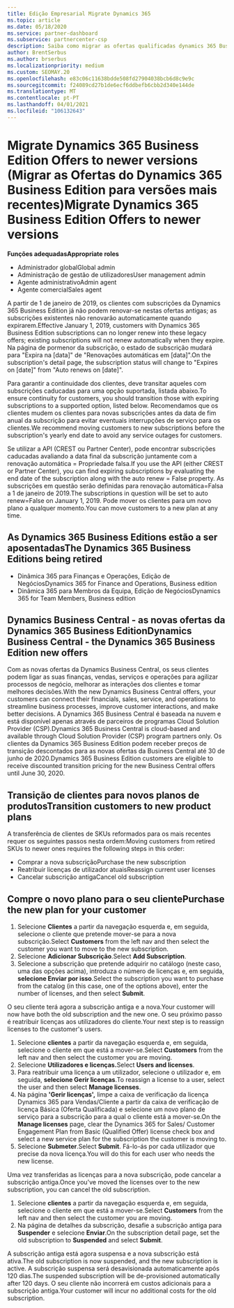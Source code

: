 ```yaml
---
title: Edição Empresarial Migrate Dynamics 365
ms.topic: article
ms.date: 05/18/2020
ms.service: partner-dashboard
ms.subservice: partnercenter-csp
description: Saiba como migrar as ofertas qualificadas dynamics 365 Business Edition para versões mais recentes antes de expirarem.
author: BrentSerbus
ms.author: brserbus
ms.localizationpriority: medium
ms.custom: SEOMAY.20
ms.openlocfilehash: e83c06c11638bdde508fd27904038bcb6d8c9e9c
ms.sourcegitcommit: f24089cd27b1de6ecf6ddbefb6cbb2d340e144de
ms.translationtype: MT
ms.contentlocale: pt-PT
ms.lasthandoff: 04/01/2021
ms.locfileid: "106132643"
---
```

# <a name="migrate-dynamics-365-business-edition-offers-to-newer-versions"></a><span data-ttu-id="3dae0-103">Migrate Dynamics 365 Business Edition Offers to newer versions (Migrar as Ofertas do Dynamics 365 Business Edition para versões mais recentes)</span><span class="sxs-lookup"><span data-stu-id="3dae0-103">Migrate Dynamics 365 Business Edition Offers to newer versions</span></span>

<span data-ttu-id="3dae0-104">**Funções adequadas**</span><span class="sxs-lookup"><span data-stu-id="3dae0-104">**Appropriate roles**</span></span>

- <span data-ttu-id="3dae0-105">Administrador global</span><span class="sxs-lookup"><span data-stu-id="3dae0-105">Global admin</span></span>
- <span data-ttu-id="3dae0-106">Administração de gestão de utilizadores</span><span class="sxs-lookup"><span data-stu-id="3dae0-106">User management admin</span></span>
- <span data-ttu-id="3dae0-107">Agente administrativo</span><span class="sxs-lookup"><span data-stu-id="3dae0-107">Admin agent</span></span>
- <span data-ttu-id="3dae0-108">Agente comercial</span><span class="sxs-lookup"><span data-stu-id="3dae0-108">Sales agent</span></span>

<span data-ttu-id="3dae0-109">A partir de 1 de janeiro de 2019, os clientes com subscrições da Dynamics 365 Business Edition já não podem renovar-se nestas ofertas antigas; as subscrições existentes não renovarão automaticamente quando expirarem.</span><span class="sxs-lookup"><span data-stu-id="3dae0-109">Effective January 1, 2019, customers with Dynamics 365 Business Edition subscriptions can no longer renew into these legacy offers; existing subscriptions will not renew automatically when they expire.</span></span> <span data-ttu-id="3dae0-110">Na página de pormenor da subscrição, o estado de subscrição mudará para "Expira na [data]" de "Renovações automáticas em [data]".</span><span class="sxs-lookup"><span data-stu-id="3dae0-110">On the subscription's detail page, the subscription status will change to "Expires on [date]" from "Auto renews on [date]".</span></span>

<span data-ttu-id="3dae0-111">Para garantir a continuidade dos clientes, deve transitar aqueles com subscrições caducadas para uma opção suportada, listada abaixo.</span><span class="sxs-lookup"><span data-stu-id="3dae0-111">To ensure continuity for customers, you should transition those with expiring subscriptions to a supported option, listed below.</span></span> <span data-ttu-id="3dae0-112">Recomendamos que os clientes mudem os clientes para novas subscrições antes da data de fim anual da subscrição para evitar eventuais interrupções de serviço para os clientes.</span><span class="sxs-lookup"><span data-stu-id="3dae0-112">We recommend moving customers to new subscriptions before the subscription's yearly end date to avoid any service outages for customers.</span></span>

<span data-ttu-id="3dae0-113">Se utilizar a API (CREST ou Partner Center), pode encontrar subscrições caducadas avaliando a data final da subscrição juntamente com a renovação automática = Propriedade falsa.</span><span class="sxs-lookup"><span data-stu-id="3dae0-113">If you use the API (either CREST or Partner Center), you can find expiring subscriptions by evaluating the end date of the subscription along with the auto renew = False property.</span></span> <span data-ttu-id="3dae0-114">As subscrições em questão serão definidas para renovação automática=Falsa a 1 de janeiro de 2019.</span><span class="sxs-lookup"><span data-stu-id="3dae0-114">The subscriptions in question will be set to auto renew=False on January 1, 2019.</span></span> <span data-ttu-id="3dae0-115">Pode mover os clientes para um novo plano a qualquer momento.</span><span class="sxs-lookup"><span data-stu-id="3dae0-115">You can move customers to a new plan at any time.</span></span> 

## <a name="the-dynamics-365-business-editions-being-retired"></a><span data-ttu-id="3dae0-116">As Dynamics 365 Business Editions estão a ser aposentadas</span><span class="sxs-lookup"><span data-stu-id="3dae0-116">The Dynamics 365 Business Editions being retired</span></span>

- <span data-ttu-id="3dae0-117">Dinâmica 365 para Finanças e Operações, Edição de Negócios</span><span class="sxs-lookup"><span data-stu-id="3dae0-117">Dynamics 365 for Finance and Operations, Business edition</span></span>
- <span data-ttu-id="3dae0-118">Dinâmica 365 para Membros da Equipa, Edição de Negócios</span><span class="sxs-lookup"><span data-stu-id="3dae0-118">Dynamics 365 for Team Members, Business edition</span></span>

## <a name="dynamics-business-central---the-dynamics-365-business-edition-new-offers"></a><span data-ttu-id="3dae0-119">Dynamics Business Central - as novas ofertas da Dynamics 365 Business Edition</span><span class="sxs-lookup"><span data-stu-id="3dae0-119">Dynamics Business Central - the Dynamics 365 Business Edition new offers</span></span>

<span data-ttu-id="3dae0-120">Com as novas ofertas da Dynamics Business Central, os seus clientes podem ligar as suas finanças, vendas, serviços e operações para agilizar processos de negócio, melhorar as interações dos clientes e tomar melhores decisões.</span><span class="sxs-lookup"><span data-stu-id="3dae0-120">With the new Dynamics Business Central offers, your customers can connect their financials, sales, service, and operations to streamline business processes, improve customer interactions, and make better decisions.</span></span> <span data-ttu-id="3dae0-121">A Dynamics 365 Business Central é baseada na nuvem e está disponível apenas através de parceiros de programas Cloud Solution Provider (CSP).</span><span class="sxs-lookup"><span data-stu-id="3dae0-121">Dynamics 365 Business Central is cloud-based and available through Cloud Solution Provider (CSP) program partners only.</span></span>
<span data-ttu-id="3dae0-122">Os clientes da Dynamics 365 Business Edition podem receber preços de transição descontados para as novas ofertas da Business Central até 30 de junho de 2020.</span><span class="sxs-lookup"><span data-stu-id="3dae0-122">Dynamics 365 Business Edition customers are eligible to receive discounted transition pricing for the new Business Central offers until June 30, 2020.</span></span>

## <a name="transition-customers-to-new-product-plans"></a><span data-ttu-id="3dae0-123">Transição de clientes para novos planos de produtos</span><span class="sxs-lookup"><span data-stu-id="3dae0-123">Transition customers to new product plans</span></span>

 <span data-ttu-id="3dae0-124">A transferência de clientes de SKUs reformados para os mais recentes requer os seguintes passos nesta ordem:</span><span class="sxs-lookup"><span data-stu-id="3dae0-124">Moving customers from retired SKUs to newer ones requires the following steps in this order:</span></span>

- <span data-ttu-id="3dae0-125">Comprar a nova subscrição</span><span class="sxs-lookup"><span data-stu-id="3dae0-125">Purchase the new subscription</span></span>
- <span data-ttu-id="3dae0-126">Reatribuir licenças de utilizador atuais</span><span class="sxs-lookup"><span data-stu-id="3dae0-126">Reassign current user licenses</span></span>
- <span data-ttu-id="3dae0-127">Cancelar subscrição antiga</span><span class="sxs-lookup"><span data-stu-id="3dae0-127">Cancel old subscription</span></span>

## <a name="purchase-the-new-plan-for-your-customer"></a><span data-ttu-id="3dae0-128">Compre o novo plano para o seu cliente</span><span class="sxs-lookup"><span data-stu-id="3dae0-128">Purchase the new plan for your customer</span></span>

1. <span data-ttu-id="3dae0-129">Selecione **Clientes** a partir da navegação esquerda e, em seguida, selecione o cliente que pretende mover-se para a nova subscrição.</span><span class="sxs-lookup"><span data-stu-id="3dae0-129">Select **Customers** from the left nav and then select the customer you want to move to the new subscription.</span></span>
2. <span data-ttu-id="3dae0-130">Selecione **Adicionar Subscrição**.</span><span class="sxs-lookup"><span data-stu-id="3dae0-130">Select **Add Subscription**.</span></span>
3. <span data-ttu-id="3dae0-131">Selecione a subscrição que pretende adquirir no catálogo (neste caso, uma das opções acima), introduza o número de licenças e, em seguida, **selecione Enviar por isso**.</span><span class="sxs-lookup"><span data-stu-id="3dae0-131">Select the subscription you want to purchase from the catalog (in this case, one of the options above), enter the number of licenses, and then select **Submit**.</span></span> 

<span data-ttu-id="3dae0-132">O seu cliente terá agora a subscrição antiga e a nova.</span><span class="sxs-lookup"><span data-stu-id="3dae0-132">Your customer will now have both the old subscription and the new one.</span></span> <span data-ttu-id="3dae0-133">O seu próximo passo é reatribuir licenças aos utilizadores do cliente.</span><span class="sxs-lookup"><span data-stu-id="3dae0-133">Your next step is to reassign licenses to the customer's users.</span></span>

1. <span data-ttu-id="3dae0-134">Selecione **clientes** a partir da navegação esquerda e, em seguida, selecione o cliente em que está a mover-se.</span><span class="sxs-lookup"><span data-stu-id="3dae0-134">Select **Customers** from the left nav and then select the customer you are moving.</span></span>
2. <span data-ttu-id="3dae0-135">Selecione **Utilizadores e licenças.**</span><span class="sxs-lookup"><span data-stu-id="3dae0-135">Select **Users and licenses**.</span></span>
3. <span data-ttu-id="3dae0-136">Para reatribuir uma licença a um utilizador, selecione o utilizador e, em seguida, **selecione Gerir licenças**.</span><span class="sxs-lookup"><span data-stu-id="3dae0-136">To reassign a license to a user, select the user and then select **Manage licenses**.</span></span> 
4. <span data-ttu-id="3dae0-137">Na página **'Gerir licenças',** limpe a caixa de verificação da licença Dynamics 365 para Vendas/Cliente a partir da caixa de verificação de licença Básica (Oferta Qualificada) e selecione um novo plano de serviço para a subscrição para a qual o cliente está a mover-se.</span><span class="sxs-lookup"><span data-stu-id="3dae0-137">On the **Manage licenses** page, clear the Dynamics 365 for Sales/ Customer Engagement Plan from Basic (Qualified Offer) license check box and select a new service plan for the subscription the customer is moving to.</span></span> 
5. <span data-ttu-id="3dae0-138">Selecione **Submeter**.</span><span class="sxs-lookup"><span data-stu-id="3dae0-138">Select **Submit**.</span></span> <span data-ttu-id="3dae0-139">Fá-lo-ás por cada utilizador que precise da nova licença.</span><span class="sxs-lookup"><span data-stu-id="3dae0-139">You will do this for each user who needs the new license.</span></span> 

<span data-ttu-id="3dae0-140">Uma vez transferidas as licenças para a nova subscrição, pode cancelar a subscrição antiga.</span><span class="sxs-lookup"><span data-stu-id="3dae0-140">Once you've moved the licenses over to the new subscription, you can cancel the old subscription.</span></span> 

1. <span data-ttu-id="3dae0-141">Selecione **clientes** a partir da navegação esquerda e, em seguida, selecione o cliente em que está a mover-se.</span><span class="sxs-lookup"><span data-stu-id="3dae0-141">Select **Customers** from the left nav and then select the customer you are moving.</span></span>
2. <span data-ttu-id="3dae0-142">Na página de detalhes da subscrição, desafie a subscrição antiga para **Suspender** e selecione **Enviar**.</span><span class="sxs-lookup"><span data-stu-id="3dae0-142">On the subscription detail page, set the old subscription to **Suspended** and select **Submit**.</span></span>

<span data-ttu-id="3dae0-143">A subscrição antiga está agora suspensa e a nova subscrição está ativa.</span><span class="sxs-lookup"><span data-stu-id="3dae0-143">The old subscription is now suspended, and the new subscription is active.</span></span> <span data-ttu-id="3dae0-144">A subscrição suspensa será desavisionada automaticamente após 120 dias.</span><span class="sxs-lookup"><span data-stu-id="3dae0-144">The suspended subscription will be de-provisioned automatically after 120 days.</span></span> <span data-ttu-id="3dae0-145">O seu cliente não incorrerá em custos adicionais para a subscrição antiga.</span><span class="sxs-lookup"><span data-stu-id="3dae0-145">Your customer will incur no additional costs for the old subscription.</span></span>
